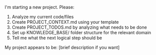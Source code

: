 I'm starting a new project. Please:

1. Analyze my current code/files
2. Create PROJECT_CONTEXT.md using your template
3. Create PROJECT_TODOS.md by analyzing what needs to be done
4. Set up KNOWLEDGE_BASE/ folder structure for the relevant domain
5. Tell me what the next logical step should be

My project appears to be: [brief description if you want]